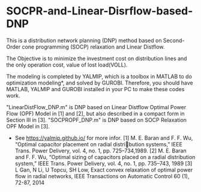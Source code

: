 # SOCPR-and-Linear-Disrflow-based-DNP
This is a distribution network planning (DNP) method based on Second-Order cone programming (SOCP) relaxation and Linear Distflow. 

The Objective is to minimize the investment cost on distribution lines and the only operation cost, value of lost load(VOLL). 

The modeling is completed by YALMIP, which is a toolbox in MATLAB to do optimization modeling*, and solved by GUROBI. 
Therefore, you should have MATLAB, YALMIP and GUROBI installed in your PC to make these codes work.

"LinearDistFlow_DNP.m" is DNP based on Linear Distflow Optimal Power Flow (OPF) Model in [1] and [2], but also described in a compact form in Section III in [3].
"SOCPROPF_DNP.m" is DNP based on SOCP Relaxation OPF Model in [3].

* See https://yalmip.github.io/ for more infor.
[1] M. E. Baran and F. F. Wu, “Optimal capacitor placement on radial distribution systems,” IEEE Trans. Power Delivery, vol. 4, no. 1, pp. 725–734,1989.
[2] M. E. Baran and F. F. Wu, “Optimal sizing of capacitors placed on a radial distribution system,” IEEE Trans. Power Delivery, vol. 4, no. 1, pp. 735–743, 1989
[3] L Gan, N Li, U Topcu, SH Low, Exact convex relaxation of optimal power flow in radial networks, IEEE Transactions on Automatic Control 60 (1), 72-87, 2014
